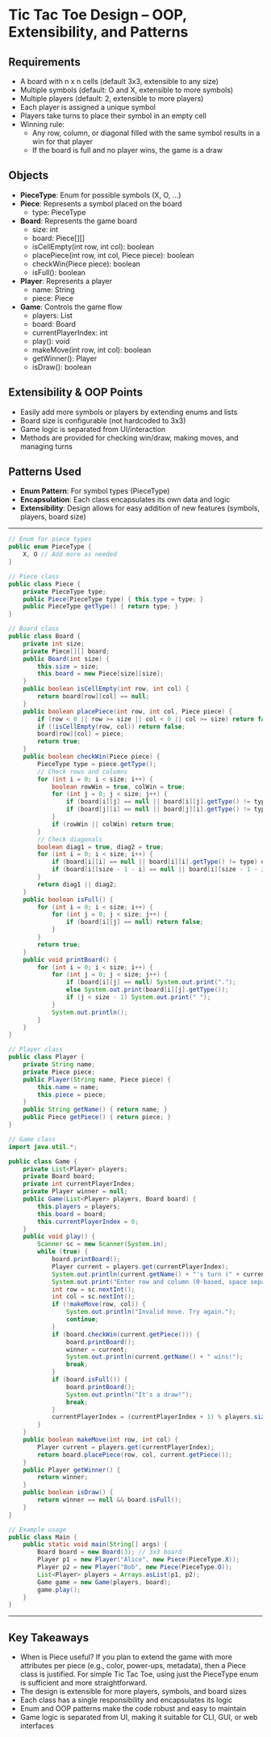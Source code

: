 # Tic Tac Toe Design – OOP, Extensibility, and Patterns

## Requirements
- A board with n x n cells (default 3x3, extensible to any size)
- Multiple symbols (default: O and X, extensible to more symbols)
- Multiple players (default: 2, extensible to more players)
- Each player is assigned a unique symbol
- Players take turns to place their symbol in an empty cell
- Winning rule:
    - Any row, column, or diagonal filled with the same symbol results in a win for that player
    - If the board is full and no player wins, the game is a draw

## Objects
- **PieceType**: Enum for possible symbols (X, O, ...)
- **Piece**: Represents a symbol placed on the board
    - type: PieceType
- **Board**: Represents the game board
    - size: int
    - board: Piece[][]
    - isCellEmpty(int row, int col): boolean
    - placePiece(int row, int col, Piece piece): boolean
    - checkWin(Piece piece): boolean
    - isFull(): boolean
- **Player**: Represents a player
    - name: String
    - piece: Piece
- **Game**: Controls the game flow
    - players: List<Player>
    - board: Board
    - currentPlayerIndex: int
    - play(): void
    - makeMove(int row, int col): boolean
    - getWinner(): Player
    - isDraw(): boolean

## Extensibility & OOP Points
- Easily add more symbols or players by extending enums and lists
- Board size is configurable (not hardcoded to 3x3)
- Game logic is separated from UI/interaction
- Methods are provided for checking win/draw, making moves, and managing turns

## Patterns Used
- **Enum Pattern**: For symbol types (PieceType)
- **Encapsulation**: Each class encapsulates its own data and logic
- **Extensibility**: Design allows for easy addition of new features (symbols, players, board size)

---

```java
// Enum for piece types
public enum PieceType {
    X, O // Add more as needed
}

// Piece class
public class Piece {
    private PieceType type;
    public Piece(PieceType type) { this.type = type; }
    public PieceType getType() { return type; }
}

// Board class
public class Board {
    private int size;
    private Piece[][] board;
    public Board(int size) {
        this.size = size;
        this.board = new Piece[size][size];
    }
    public boolean isCellEmpty(int row, int col) {
        return board[row][col] == null;
    }
    public boolean placePiece(int row, int col, Piece piece) {
        if (row < 0 || row >= size || col < 0 || col >= size) return false;
        if (!isCellEmpty(row, col)) return false;
        board[row][col] = piece;
        return true;
    }
    public boolean checkWin(Piece piece) {
        PieceType type = piece.getType();
        // Check rows and columns
        for (int i = 0; i < size; i++) {
            boolean rowWin = true, colWin = true;
            for (int j = 0; j < size; j++) {
                if (board[i][j] == null || board[i][j].getType() != type) rowWin = false;
                if (board[j][i] == null || board[j][i].getType() != type) colWin = false;
            }
            if (rowWin || colWin) return true;
        }
        // Check diagonals
        boolean diag1 = true, diag2 = true;
        for (int i = 0; i < size; i++) {
            if (board[i][i] == null || board[i][i].getType() != type) diag1 = false;
            if (board[i][size - 1 - i] == null || board[i][size - 1 - i].getType() != type) diag2 = false;
        }
        return diag1 || diag2;
    }
    public boolean isFull() {
        for (int i = 0; i < size; i++) {
            for (int j = 0; j < size; j++) {
                if (board[i][j] == null) return false;
            }
        }
        return true;
    }
    public void printBoard() {
        for (int i = 0; i < size; i++) {
            for (int j = 0; j < size; j++) {
                if (board[i][j] == null) System.out.print(".");
                else System.out.print(board[i][j].getType());
                if (j < size - 1) System.out.print(" ");
            }
            System.out.println();
        }
    }
}

// Player class
public class Player {
    private String name;
    private Piece piece;
    public Player(String name, Piece piece) {
        this.name = name;
        this.piece = piece;
    }
    public String getName() { return name; }
    public Piece getPiece() { return piece; }
}

// Game class
import java.util.*;

public class Game {
    private List<Player> players;
    private Board board;
    private int currentPlayerIndex;
    private Player winner = null;
    public Game(List<Player> players, Board board) {
        this.players = players;
        this.board = board;
        this.currentPlayerIndex = 0;
    }
    public void play() {
        Scanner sc = new Scanner(System.in);
        while (true) {
            board.printBoard();
            Player current = players.get(currentPlayerIndex);
            System.out.println(current.getName() + "'s turn (" + current.getPiece().getType() + ")");
            System.out.print("Enter row and column (0-based, space separated): ");
            int row = sc.nextInt();
            int col = sc.nextInt();
            if (!makeMove(row, col)) {
                System.out.println("Invalid move. Try again.");
                continue;
            }
            if (board.checkWin(current.getPiece())) {
                board.printBoard();
                winner = current;
                System.out.println(current.getName() + " wins!");
                break;
            }
            if (board.isFull()) {
                board.printBoard();
                System.out.println("It's a draw!");
                break;
            }
            currentPlayerIndex = (currentPlayerIndex + 1) % players.size();
        }
    }
    public boolean makeMove(int row, int col) {
        Player current = players.get(currentPlayerIndex);
        return board.placePiece(row, col, current.getPiece());
    }
    public Player getWinner() {
        return winner;
    }
    public boolean isDraw() {
        return winner == null && board.isFull();
    }
}

// Example usage
public class Main {
    public static void main(String[] args) {
        Board board = new Board(3); // 3x3 board
        Player p1 = new Player("Alice", new Piece(PieceType.X));
        Player p2 = new Player("Bob", new Piece(PieceType.O));
        List<Player> players = Arrays.asList(p1, p2);
        Game game = new Game(players, board);
        game.play();
    }
}
```

---

## Key Takeaways
- When is Piece useful?
    If you plan to extend the game with more attributes per piece (e.g., color, power-ups, metadata), then a Piece class is justified.
    For simple Tic Tac Toe, using just the PieceType enum is sufficient and more straightforward.
- The design is extensible for more players, symbols, and board sizes
- Each class has a single responsibility and encapsulates its logic
- Enum and OOP patterns make the code robust and easy to maintain
- Game logic is separated from UI, making it suitable for CLI, GUI, or web interfaces